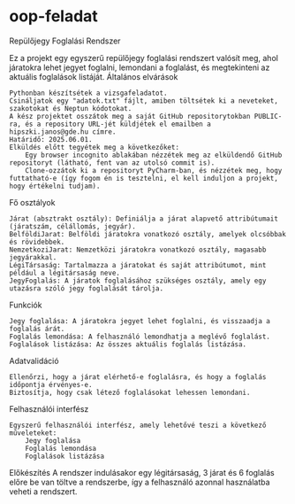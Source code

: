 # oop-feladat

Repülőjegy Foglalási Rendszer

Ez a projekt egy egyszerű repülőjegy foglalási rendszert valósít meg, ahol járatokra lehet jegyet foglalni, lemondani a foglalást, és megtekinteni az aktuális foglalások listáját.
Általános elvárások

    Pythonban készítsétek a vizsgafeladatot.
    Csináljatok egy "adatok.txt" fájlt, amiben töltsétek ki a neveteket, szakotokat és Neptun kódotokat.
    A kész projektet osszátok meg a saját GitHub repositorytokban PUBLIC-ra, és a repository URL-jét küldjétek el emailben a hipszki.janos@gde.hu címre.
    Határidő: 2025.06.01.
    Elküldés előtt tegyétek meg a következőket:
        Egy browser incognito ablakában nézzétek meg az elküldendő GitHub repositoryt (látható, fent van az utolsó commit is).
        Clone-ozzátok ki a repositoryt PyCharm-ban, és nézzétek meg, hogy futtatható-e (így fogom én is tesztelni, el kell induljon a projekt, hogy értékelni tudjam).

Fő osztályok

    Járat (absztrakt osztály): Definiálja a járat alapvető attribútumait (járatszám, célállomás, jegyár).
    BelföldiJarat: Belföldi járatokra vonatkozó osztály, amelyek olcsóbbak és rövidebbek.
    NemzetkoziJarat: Nemzetközi járatokra vonatkozó osztály, magasabb jegyárakkal.
    LégiTársaság: Tartalmazza a járatokat és saját attribútumot, mint például a légitársaság neve.
    JegyFoglalás: A járatok foglalásához szükséges osztály, amely egy utazásra szóló jegy foglalását tárolja.

Funkciók

    Jegy foglalása: A járatokra jegyet lehet foglalni, és visszaadja a foglalás árát.
    Foglalás lemondása: A felhasználó lemondhatja a meglévő foglalást.
    Foglalások listázása: Az összes aktuális foglalás listázása.

Adatvalidáció

    Ellenőrzi, hogy a járat elérhető-e foglalásra, és hogy a foglalás időpontja érvényes-e.
    Biztosítja, hogy csak létező foglalásokat lehessen lemondani.

Felhasználói interfész

    Egyszerű felhasználói interfész, amely lehetővé teszi a következő műveleteket:
        Jegy foglalása
        Foglalás lemondása
        Foglalások listázása

Előkészítés
A rendszer indulásakor egy légitársaság, 3 járat és 6 foglalás előre be van töltve a rendszerbe, így a felhasználó azonnal használatba veheti a rendszert.

